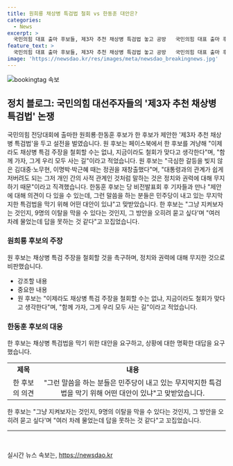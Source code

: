 ```yaml
---
title: 원희룡 채상병 특검법 철회 vs 한동훈 대안은?
categories:
  - News
excerpt: >
  국민의힘 대표 출마 후보들, 제3자 추천 채상병 특검법 놓고 공방   국민의힘 대표 출마 후보인 원희룡과 한동훈이 제3자 추천 채상병 특검법을 둘러싼 논쟁을 펼치고 있습니다. 원 후보는 페이스북을 통해 한 후보를 겨냥하며 채상병 특검 주장을 철회할 것을 촉구하고, 정치적 관계에 대한 무지를 비판했습니다. 한 후보는 이에 대해 무지막지한 특검법을 막기 위한 대안이 있는지 물었고, 원 후보에 대한 답변 부재를 비판했습니다. 양 후보의 공방은 이번 대표 출마 경쟁의 중요한 이슈로 떠오르고 있습니다.
feature_text: >
  국민의힘 대표 출마 후보들, 제3자 추천 채상병 특검법 놓고 공방   국민의힘 대표 출마 후보인 원희룡과 한동훈이 제3자 추천 채상병 특검법을 둘러싼 논쟁을 펼치고 있습니다. 원 후보는 페이스북을 통해 한 후보를 겨냥하며 채상병 특검 주장을 철회할 것을 촉구하고, 정치적 관계에 대한 무지를 비판했습니다. 한 후보는 이에 대해 무지막지한 특검법을 막기 위한 대안이 있는지 물었고, 원 후보에 대한 답변 부재를 비판했습니다. 양 후보의 공방은 이번 대표 출마 경쟁의 중요한 이슈로 떠오르고 있습니다.
image: 'https://newsdao.kr/res/images/meta/newsdao_breakingnews.jpg'
---
```


<p><img src="https://newsdao.kr/res/images/meta/newsdao_breakingnews.jpg" alt="bookingtag 속보" /></p>

<h2 data-ke-size="size26">정치 블로그: 국민의힘 대선주자들의 '제3자 추천 채상병 특검법' 논쟁</h2>

<p data-ke-size="size16">국민의힘 전당대회에 출마한 원희룡·한동훈 후보가 한 후보가 제안한 '제3자 추천 채상병 특검법'을 두고 설전을 벌였습니다. 원 후보는 페이스북에서 한 후보를 겨냥해 "이제라도 채상병 특검 주장을 철회할 수는 없냐, 지금이라도 철회가 맞다고 생각한다"며, "함께 가자, 그게 우리 모두 사는 길"이라고 적었습니다. 원 후보는 "극심한 갈등을 빚지 않은 김대중·노무현, 이명박·박근혜 때는 정권을 재창출했다"며, "대통령과의 관계가 쉽게 저버려도 되는 그저 개인 간의 사적 관계인 것처럼 말하는 것은 정치와 권력에 대해 무지하기 때문"이라고 직격했습니다. 한동훈 후보는 당 비전발표회 후 기자들과 만나 "제안에 대해 의견이 다 있을 수 있는데, 그런 말씀을 하는 분들은 민주당이 내고 있는 무지막지한 특검법을 막기 위해 어떤 대안이 있냐"고 맞받았습니다. 한 후보는 "그냥 지켜보자는 것인지, 9명의 이탈을 막을 수 있다는 것인지, 그 방안을 오히려 묻고 싶다'며 "여러 차례 물었는데 답을 못하는 것 같다"고 꼬집었습니다.</p>

<h3>원희룡 후보의 주장</h3>

<p data-ke-size="size16">원 후보는 채상병 특검 주장을 철회할 것을 촉구하며, 정치와 권력에 대해 무지한 것으로 비판했습니다.</p>

<ul>
    <li>강조할 내용</li>
    <li>중요한 내용</li>
    <li>원 후보는 "이제라도 채상병 특검 주장을 철회할 수는 없냐, 지금이라도 철회가 맞다고 생각한다"며, "함께 가자, 그게 우리 모두 사는 길"이라고 적었습니다.</li>
</ul>

<h3>한동훈 후보의 대응</h3>

<p data-ke-size="size16">한 후보는 채상병 특검법을 막기 위한 대안을 요구하고, 상황에 대한 명확한 대답을 요구했습니다.</p>

<table>
    <tr>
        <td style="text-align: center; height: 17px;"><b>제목</b></td>
        <td style="text-align: center; height: 17px;"><b>내용</b></td>
    </tr>
    <tr>
        <td style="text-align: center; height: 17px;">한 후보의 의견</td>
        <td style="text-align: center; height: 17px;">"그런 말씀을 하는 분들은 민주당이 내고 있는 무지막지한 특검법을 막기 위해 어떤 대안이 있냐"고 맞받았습니다.</td>
    </tr>
</table>

<p data-ke-size="size16">한 후보는 "그냥 지켜보자는 것인지, 9명의 이탈을 막을 수 있다는 것인지, 그 방안을 오히려 묻고 싶다'며 "여러 차례 물었는데 답을 못하는 것 같다"고 꼬집었습니다.</p>

<hr>

<p data-ke-size="size16">&nbsp;</p>
실시간 뉴스 속보는, <a href="https://newsdao.kr" rel="dofollow">https://newsdao.kr</a>


